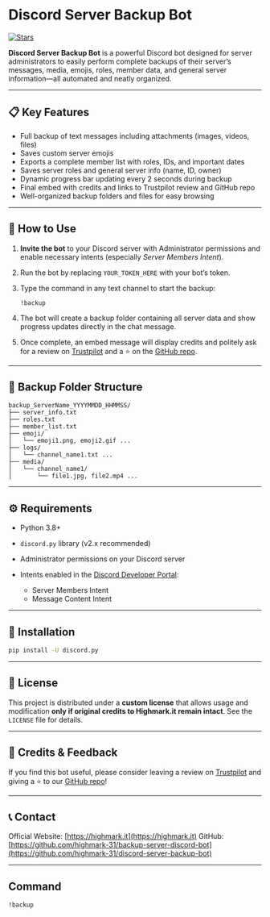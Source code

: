 # Discord Server Backup Bot

[![Stars](https://img.shields.io/github/stars/highmark-31/discord-server-backup-bot?style=social)](https://github.com/highmark-31/discord-server-backup-bot/stargazers)

**Discord Server Backup Bot** is a powerful Discord bot designed for server administrators to easily perform complete backups of their server’s messages, media, emojis, roles, member data, and general server information—all automated and neatly organized.

---

## 📋 Key Features

* Full backup of text messages including attachments (images, videos, files)
* Saves custom server emojis
* Exports a complete member list with roles, IDs, and important dates
* Saves server roles and general server info (name, ID, owner)
* Dynamic progress bar updating every 2 seconds during backup
* Final embed with credits and links to Trustpilot review and GitHub repo
* Well-organized backup folders and files for easy browsing

---

## 🚀 How to Use

1. **Invite the bot** to your Discord server with Administrator permissions and enable necessary intents (especially *Server Members Intent*).
2. Run the bot by replacing `YOUR_TOKEN_HERE` with your bot’s token.
3. Type the command in any text channel to start the backup:

   ```
   !backup
   ```
4. The bot will create a backup folder containing all server data and show progress updates directly in the chat message.
5. Once complete, an embed message will display credits and politely ask for a review on [Trustpilot](https://www.trustpilot.com/review/highmark.it) and a ⭐ on the [GitHub repo](https://github.com/highmark-31/discord-server-backup-bot).

---

## 📂 Backup Folder Structure

```
backup_ServerName_YYYYMMDD_HHMMSS/
├── server_info.txt
├── roles.txt
├── member_list.txt
├── emoji/
│   └── emoji1.png, emoji2.gif ...
├── logs/
│   └── channel_name1.txt ...
├── media/
│   └── channel_name1/
│       └── file1.jpg, file2.mp4 ...
```

---

## ⚙️ Requirements

* Python 3.8+
* `discord.py` library (v2.x recommended)
* Administrator permissions on your Discord server
* Intents enabled in the [Discord Developer Portal](https://discord.com/developers/applications):

  * Server Members Intent
  * Message Content Intent

---

## 🔧 Installation

```bash
pip install -U discord.py
```

---

## 📄 License

This project is distributed under a **custom license** that allows usage and modification **only if original credits to Highmark.it remain intact**. See the `LICENSE` file for details.

---

## 🙏 Credits & Feedback

If you find this bot useful, please consider leaving a review on [Trustpilot](https://www.trustpilot.com/review/highmark.it) and giving a ⭐ to our [GitHub repo](https://github.com/highmark-31/backup-server-discord-bot)!

---

## 📞 Contact

Official Website: [https://highmark.it](https://highmark.it)
GitHub: [https://github.com/highmark-31/backup-server-discord-bot](https://github.com/highmark-31/discord-server-backup-bot)

---

## Command

```bash
!backup
```

